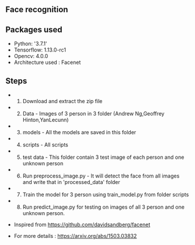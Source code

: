 Face recognition 
----------------  
Packages used 
----------------------------- 
- Python: '3.7.1' 
- Tensorflow: 1.13.0-rc1 
- Opencv: 4.0.0 
- Architecture used : Facenet 

Steps 
------  
- 1) Download and extract the zip file 
- 2) Data - Images of 3 person in 3 folder (Andrew Ng,Geoffrey Hinton,YanLecunn) 
- 3) models - All the models are saved in this folder 
- 4) scripts - All scripts 
- 5) test data - This folder contain 3 test image of each person and one unknown person  
- 6) Run preprocess_image.py - It will detect the face from all images and write that in 'processed_data' folder 
- 7) Train the model for 3 person using train_model.py from folder scripts 
- 8) Run predict_image.py for testing on images of all 3 person and one unknown person.


- Inspired from https://github.com/davidsandberg/facenet
- For more details : https://arxiv.org/abs/1503.03832 
